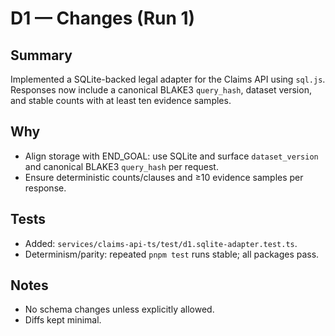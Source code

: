 # D1 — Changes (Run 1)

## Summary
Implemented a SQLite-backed legal adapter for the Claims API using `sql.js`. Responses now include a canonical BLAKE3 `query_hash`, dataset version, and stable counts with at least ten evidence samples.

## Why
- Align storage with END_GOAL: use SQLite and surface `dataset_version` and canonical BLAKE3 `query_hash` per request.
- Ensure deterministic counts/clauses and ≥10 evidence samples per response.

## Tests
- Added: `services/claims-api-ts/test/d1.sqlite-adapter.test.ts`.
- Determinism/parity: repeated `pnpm test` runs stable; all packages pass.

## Notes
- No schema changes unless explicitly allowed.
- Diffs kept minimal.
